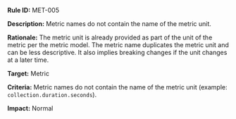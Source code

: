 **Rule ID:** MET-005

**Description:** Metric names do not contain the name of the metric unit.

**Rationale:** The metric unit is already provided as part of the unit of the metric per the metric model. The metric name duplicates the metric unit and can be less descriptive. It also implies breaking changes if the unit changes at a later time.

**Target:** Metric

**Criteria:** Metric names do not contain the name of the metric unit (example: `collection.duration.seconds`).

**Impact:** Normal
